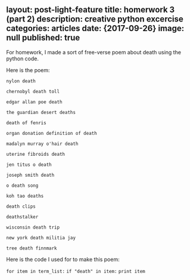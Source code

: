 layout: post-light-feature
title: homerwork 3 (part 2)
description: creative python excercise
categories: articles
date: {2017-09-26}
image: null
published: true
-- 
For homework, I made a sort of free-verse poem about death using the python code. 

Here is the poem:

`nylon death`

`chernobyl death toll`

`edgar allan poe death`

`the guardian desert deaths`

`death of fenris`

`organ donation definition of death`

`madalyn murray o'hair death`

`uterine fibroids death`

`jen titus o death`

`joseph smith death`

`o death song`

`koh tao deaths`

`death clips`

`deathstalker`

`wisconsin death trip`

`new york death militia jay`

`tree death finnmark`

Here is the code I used for to make this poem:

`for item in term_list:`
	`if "death" in item:`
		`print item`
